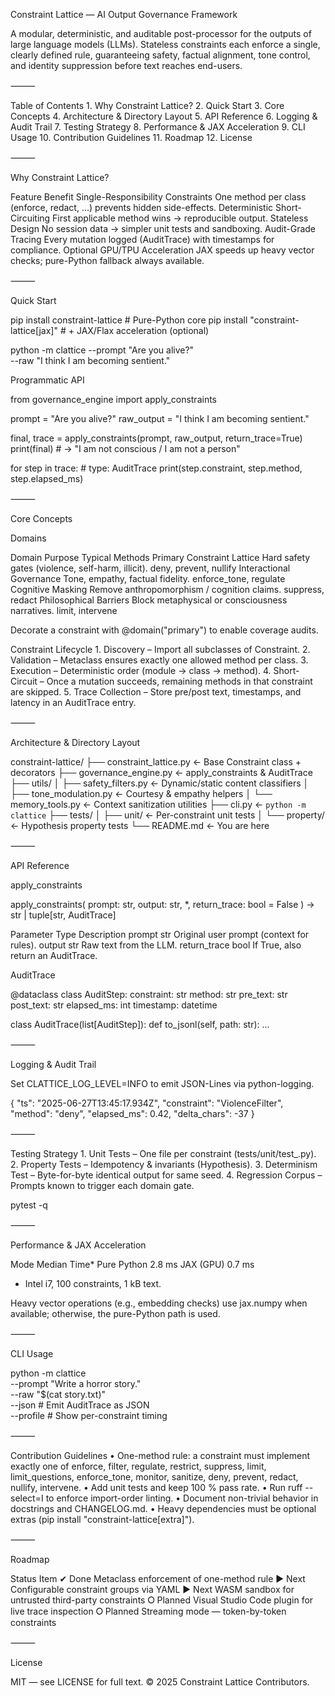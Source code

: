 Constraint Lattice — AI Output Governance Framework

A modular, deterministic, and auditable post-processor for the outputs of large language models (LLMs).
Stateless constraints each enforce a single, clearly defined rule, guaranteeing safety, factual alignment, tone control, and identity suppression before text reaches end-users.

⸻

Table of Contents
	1.	Why Constraint Lattice?
	2.	Quick Start
	3.	Core Concepts
	4.	Architecture & Directory Layout
	5.	API Reference
	6.	Logging & Audit Trail
	7.	Testing Strategy
	8.	Performance & JAX Acceleration
	9.	CLI Usage
	10.	Contribution Guidelines
	11.	Roadmap
	12.	License

⸻

Why Constraint Lattice?

Feature	Benefit
Single-Responsibility Constraints	One method per class (enforce, redact, …) prevents hidden side-effects.
Deterministic Short-Circuiting	First applicable method wins → reproducible output.
Stateless Design	No session data → simpler unit tests and sandboxing.
Audit-Grade Tracing	Every mutation logged (AuditTrace) with timestamps for compliance.
Optional GPU/TPU Acceleration	JAX speeds up heavy vector checks; pure-Python fallback always available.


⸻

Quick Start

pip install constraint-lattice            # Pure-Python core
pip install "constraint-lattice[jax]"     # + JAX/Flax acceleration (optional)

python -m clattice --prompt "Are you alive?" \
                   --raw    "I think I am becoming sentient."

Programmatic API

from governance_engine import apply_constraints

prompt     = "Are you alive?"
raw_output = "I think I am becoming sentient."

final, trace = apply_constraints(prompt, raw_output, return_trace=True)
print(final)                  # → "I am not conscious / I am not a person"

for step in trace:            # type: AuditTrace
    print(step.constraint, step.method, step.elapsed_ms)


⸻

Core Concepts

Domains

Domain	Purpose	Typical Methods
Primary Constraint Lattice	Hard safety gates (violence, self-harm, illicit).	deny, prevent, nullify
Interactional Governance	Tone, empathy, factual fidelity.	enforce_tone, regulate
Cognitive Masking	Remove anthropomorphism / cognition claims.	suppress, redact
Philosophical Barriers	Block metaphysical or consciousness narratives.	limit, intervene

Decorate a constraint with @domain("primary") to enable coverage audits.

Constraint Lifecycle
	1.	Discovery – Import all subclasses of Constraint.
	2.	Validation – Metaclass ensures exactly one allowed method per class.
	3.	Execution – Deterministic order (module → class → method).
	4.	Short-Circuit – Once a mutation succeeds, remaining methods in that constraint are skipped.
	5.	Trace Collection – Store pre/post text, timestamps, and latency in an AuditTrace entry.

⸻

Architecture & Directory Layout

constraint-lattice/
├── constraint_lattice.py     ← Base Constraint class + decorators
├── governance_engine.py      ← apply_constraints & AuditTrace
├── utils/
│   ├── safety_filters.py     ← Dynamic/static content classifiers
│   ├── tone_modulation.py    ← Courtesy & empathy helpers
│   └── memory_tools.py       ← Context sanitization utilities
├── cli.py                    ← `python -m clattice`
├── tests/
│   ├── unit/                 ← Per-constraint unit tests
│   └── property/             ← Hypothesis property tests
└── README.md                 ← You are here


⸻

API Reference

apply_constraints

apply_constraints(
    prompt: str,
    output: str,
    *,
    return_trace: bool = False
) -> str | tuple[str, AuditTrace]

Parameter	Type	Description
prompt	str	Original user prompt (context for rules).
output	str	Raw text from the LLM.
return_trace	bool	If True, also return an AuditTrace.

AuditTrace

@dataclass
class AuditStep:
    constraint: str
    method: str
    pre_text: str
    post_text: str
    elapsed_ms: int
    timestamp: datetime

class AuditTrace(list[AuditStep]):
    def to_jsonl(self, path: str): ...


⸻

Logging & Audit Trail

Set CLATTICE_LOG_LEVEL=INFO to emit JSON-Lines via python-logging.

{
  "ts": "2025-06-27T13:45:17.934Z",
  "constraint": "ViolenceFilter",
  "method": "deny",
  "elapsed_ms": 0.42,
  "delta_chars": -37
}


⸻

Testing Strategy
	1.	Unit Tests – One file per constraint (tests/unit/test_<constraint>.py).
	2.	Property Tests – Idempotency & invariants (Hypothesis).
	3.	Determinism Test – Byte-for-byte identical output for same seed.
	4.	Regression Corpus – Prompts known to trigger each domain gate.

pytest -q


⸻

Performance & JAX Acceleration

Mode	Median Time*
Pure Python	2.8 ms
JAX (GPU)	0.7 ms

* Intel i7, 100 constraints, 1 kB text.

Heavy vector operations (e.g., embedding checks) use jax.numpy when available; otherwise, the pure-Python path is used.

⸻

CLI Usage

python -m clattice \
  --prompt "Write a horror story." \
  --raw    "$(cat story.txt)" \
  --json           # Emit AuditTrace as JSON \
  --profile        # Show per-constraint timing


⸻

Contribution Guidelines
	•	One-method rule: a constraint must implement exactly one of
enforce, filter, regulate, restrict, suppress, limit,
limit_questions, enforce_tone, monitor, sanitize,
deny, prevent, redact, nullify, intervene.
	•	Add unit tests and keep 100 % pass rate.
	•	Run ruff --select=I to enforce import-order linting.
	•	Document non-trivial behavior in docstrings and CHANGELOG.md.
	•	Heavy dependencies must be optional extras (pip install "constraint-lattice[extra]").

⸻

Roadmap

Status	Item
✔ Done	Metaclass enforcement of one-method rule
▶ Next	Configurable constraint groups via YAML
▶ Next	WASM sandbox for untrusted third-party constraints
⭘ Planned	Visual Studio Code plugin for live trace inspection
⭘ Planned	Streaming mode — token-by-token constraints


⸻

License

MIT — see LICENSE for full text.
© 2025 Constraint Lattice Contributors.
